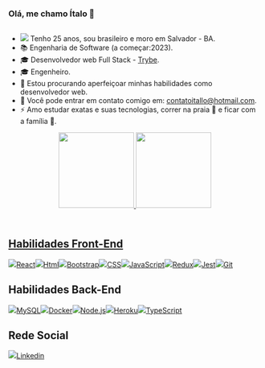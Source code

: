 ### Olá, me chamo Ítalo  👋
##

- <img src="https://img.icons8.com/emoji/20/000000/man-with-beard-light-skin-tone.png"/> Tenho 25 anos, sou brasileiro e moro em Salvador - BA.
- :books: Engenharia de Software (a começar:2023).
-  :mortar_board: Desenvolvedor web Full Stack - [Trybe](https://www.betrybe.com/).
-  :mortar_board: Engenheiro.
- 👯 Estou procurando aperfeiçoar minhas habilidades como desenvolvedor web.
- :email: Você pode entrar em contato comigo em: contatoitallo@hotmail.com.
- ⚡ Amo estudar exatas e suas tecnologias, correr na praia :ocean: e ficar com a família :raised_hands:.
<header align="center">
  <a href="https://github.com/italo9">
  <img height="150em" src="https://github-readme-stats.vercel.app/api?username=italo9&show_icons=true&theme=light&include_all_commits=true&count_private=true"/>
  <img height="150em" src="https://github-readme-stats.vercel.app/api/top-langs/?username=italo9&layout=compact&langs_count=7&theme=light"/>
</header>

## Habilidades Front-End

[<img src="https://img.icons8.com/color/50/000000/react-native.png">React<img/>](https://pt-br.reactjs.org/)[<img src="https://img.icons8.com/color/50/000000/html-5--v1.png">Html<img/>](https://www.w3schools.com/html/)[<img src="https://img.icons8.com/color/50/000000/bootstrap.png">Bootstrap<img/>](https://getbootstrap.com/)[<img src="https://img.icons8.com/color/50/000000/css3.png">CSS<img/>](https://developer.mozilla.org/pt-BR/docs/Web/CSS)[<img src="https://img.icons8.com/color/50/000000/javascript--v1.png">JavaScript<img/>](https://blog.betrybe.com/javascript/)[<img src="https://img.icons8.com/color/50/000000/redux.png">Redux<img/>](https://redux.js.org/)[<img src="https://img.icons8.com/external-tal-revivo-color-tal-revivo/50/000000/external-jest-can-collect-code-coverage-information-from-entire-projects-logo-color-tal-revivo.png">Jest<img/>](https://jestjs.io/pt-BR/)[<img src="https://img.icons8.com/ios-filled/50/000000/git.png">Git<img/>](https://git-scm.com/)

## Habilidades Back-End
[<img src="https://img.icons8.com/color/50/000000/mysql--v1.png">MySQL<img/>](https://www.mysql.com/)[<img src="https://img.icons8.com/fluency/50/000000/docker.png">Docker<img/>](https://docs.docker.com/)[<img src="https://img.icons8.com/fluency/50/000000/node-js.png">Node.js<img/>](https://nodejs.org/en/docs/)[<img src="https://img.icons8.com/external-tal-revivo-color-tal-revivo/50/000000/external-heroku-is-a-cloud-platform-as-a-service-supporting-several-programming-languages-logo-color-tal-revivo.png">Heroku<img/>](https://www.heroku.com/)[<img src="https://img.icons8.com/fluency/48/000000/typescript.png">TypeScript<img/>](https://www.typescriptlang.org/docs/)

## Rede Social
[<img src="https://img.icons8.com/color/50/000000/linkedin.png">Linkedin<img/>](https://www.linkedin.com/in/%C3%ADtalolima9/)
